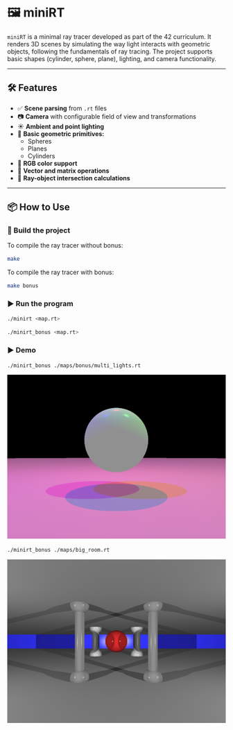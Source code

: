 # 🖼️ miniRT

`miniRT` is a minimal ray tracer developed as part of the 42 curriculum. It renders 3D scenes by simulating the way light interacts with geometric objects, following the fundamentals of ray tracing. The project supports basic shapes (cylinder, sphere, plane), lighting, and camera functionality.

---

## 🛠️ Features

- ✅ **Scene parsing** from `.rt` files  
- 📷 **Camera** with configurable field of view and transformations  
- ☀️ **Ambient and point lighting**
- 🔺 **Basic geometric primitives:**
  - Spheres
  - Planes
  - Cylinders
- 🌈 **RGB color support**
- 🧮 **Vector and matrix operations**
- 🧪 **Ray-object intersection calculations**

---

## 📦 How to Use

### 🔧 Build the project
To compile the ray tracer without bonus:

```bash
make
```

To compile the ray tracer with bonus:

```bash
make bonus
```

### ▶️ Run the program

```bash
./minirt <map.rt>
```
```bash
./minirt_bonus <map.rt>
```

### ▶️ Demo

```bash
./minirt_bonus ./maps/bonus/multi_lights.rt
```

![img](./img/multi_lights.png)

```bash
./minirt_bonus ./maps/big_room.rt
```

![img](./img/big_room.png)